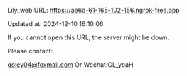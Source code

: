 Lily_web URL: https://ae6d-61-165-102-156.ngrok-free.app

Updated at: 2024-12-10 16:10:06

If you cannot open this URL, the server might be down.

Please contact: 

goley04@foxmail.com Or Wechat:GL_yeaH